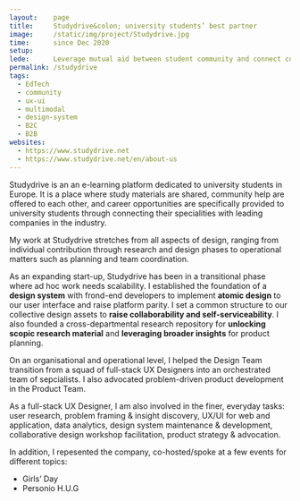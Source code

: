 ```yaml
---
layout:    page
title:     Studydrive&colon; university students’ best partner
image:     /static/img/project/Studydrive.jpg
time:      since Dec 2020
setup:     
lede:      Leverage mutual aid between student community and connect companies with aspiring talents.
permalink: /studydrive
tags:
  - EdTech
  - community
  - ux-ui
  - multimodal
  - design-system
  - B2C
  - B2B
websites:
  - https://www.studydrive.net
  - https://www.studydrive.net/en/about-us
---
```


Studydrive is an an e-learning platform dedicated to university students in Europe. It is a place where study materials are shared, community help are offered to each other, and career opportunities are specifically provided to university students through connecting their specialities with leading companies in the industry.

My work at Studydrive stretches from all aspects of design, ranging from individual contribution through research and design phases to operational matters such as planning and team coordination.

As an expanding start-up, Studydrive has been in a transitional phase where ad hoc work needs scalability. I established the foundation of a **design system** with frond-end developers to implement **atomic design** to our user interface and raise platform parity. I set a common structure to our collective design assets to **raise collaborability and self-serviceability**. I also founded a cross-departmental research repository for **unlocking scopic research material** and **leveraging broader insights** for product planning.

On an organisational and operational level, I helped the Design Team transition from a squad of full-stack UX Designers into an orchestrated team of sepcialists. I also advocated problem-driven product development in the Product Team.

As a full-stack UX Designer, I am also involved in the finer, everyday tasks: user research, problem framing & insight discovery, UX/UI for web and application, data analytics, design system maintenance & development, collaborative design workshop facilitation, product strategy & advocation.

In addition, I repesented the company, co-hosted/spoke at a few events for different topics:
- Girls’ Day
- Personio H.U.G
